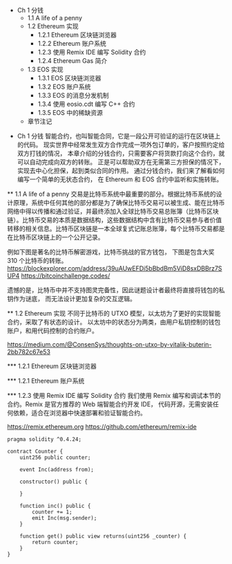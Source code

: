 - Ch 1 分钱
    - 1.1 A life of a penny
    - 1.2 Ethereum 实现
        - 1.2.1 Ethereum 区块链浏览器
        - 1.2.2 Ethereum 账户系统
        - 1.2.3 使用 Remix IDE 编写 Solidity 合约
        - 1.2.4 Ethereum Gas 简介 
    - 1.3 EOS 实现
        - 1.3.1 EOS 区块链浏览器
        - 1.3.2 EOS 账户系统
        - 1.3.3 EOS 的消息分发机制
        - 1.3.4 使用 eosio.cdt 编写 C++ 合约        
        - 1.3.5 EOS 中的稀缺资源
    - 章节注记

* Ch 1 分钱
智能合约，也叫智能合同，它是一段公开可验证的运行在区块链上的代码。
现实世界中经常发生双方合作完成一项外包订单的，客户按照约定给双方打钱的情况，
本章介绍的分钱合约，只需要客户将货款打向这个合约，就可以自动完成向双方的转账。
正是可以帮助双方在无需第三方担保的情况下，实现去中心化担保，起到类似合同的作用。
通过分钱合约，我们来了解看如何编写一个简单的无状态合约，
在 Ethereum 和 EOS 合约中监听和实施转账。

** 1.1 A life of a penny
交易是比特币系统中最重要的部分。根据比特币系统的设计原理，系统中任何其他的部分都是为了确保比特币交易可以被生成、能在比特币网络中得以传播和通过验证，并最终添加入全球比特币交易总账簿（比特币区块链）。比特币交易的本质是数据结构，这些数据结构中含有比特币交易参与者价值转移的相关信息。比特币区块链是一本全球复式记账总账簿，每个比特币交易都是在比特币区块链上的一个公开记录。

例如下图是著名的比特币解密游戏，比特币挑战的官方钱包，
下图是包含大奖 310 个比特币的转账。
https://blockexplorer.com/address/39uAUwEFDi5bBbdBm5ViD8sxDBBrz7SUP4
https://bitcoinchallenge.codes/

遗憾的是，比特币中并不支持图灵完备性，因此谜题设计者最终将直接将钱包的私钥作为谜底，
而无法设计更加复杂的交互逻辑。

** 1.2 Ethereum 实现
不同于比特币的 UTXO 模型，以太坊为了更好的实现智能合约，采取了有状态的设计。
以太坊中的状态分为两类，由用户私钥控制的钱包账户，和用代码控制的合约账户。

https://medium.com/@ConsenSys/thoughts-on-utxo-by-vitalik-buterin-2bb782c67e53


*** 1.2.1 Ethereum 区块链浏览器

*** 1.2.1 Ethereum 账户系统

*** 1.2.3 使用 Remix IDE 编写 Solidity 合约
我们使用 Remix 编写和调试本节的合约。Remix 是官方推荐的 Web 端智能合约开发 IDE，
代码开源，无需安装任何依赖，适合在浏览器中快速部署和验证智能合约。

https://remix.ethereum.org
https://github.com/ethereum/remix-ide

```
pragma solidity ^0.4.24;

contract Counter {
    uint256 public counter;

    event Inc(address from);

    constructor() public {

    }

    function inc() public {
        counter += 1;
        emit Inc(msg.sender);
    }

    function get() public view returns(uint256 _counter) {
        return counter;
    }
}
```